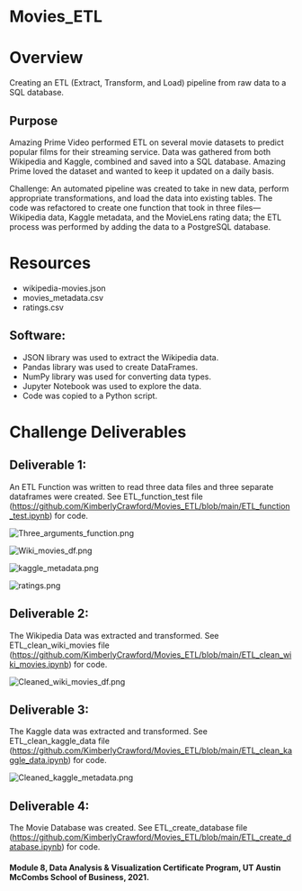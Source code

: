 # Movies_ETL

# Overview
Creating an ETL (Extract, Transform, and Load) pipeline from raw data to a SQL database. 

## Purpose
Amazing Prime Video performed ETL on several movie datasets to predict popular films for their streaming service. Data was gathered from both Wikipedia and Kaggle, combined and saved into a SQL database. Amazing Prime loved the dataset and wanted to keep it updated on a daily basis. 

Challenge: An automated pipeline was created to take in new data, perform appropriate transformations, and load the data into existing tables. The code was refactored to create one function that took in three files—Wikipedia data, Kaggle metadata, and the MovieLens rating data; the ETL process was performed by adding the data to a PostgreSQL database.
 
# Resources
- wikipedia-movies.json
- movies_metadata.csv
- ratings.csv

## Software:
- JSON library was used to extract the Wikipedia data.
- Pandas library was used to create DataFrames.
- NumPy library was used for converting data types.
- Jupyter Notebook was used to explore the data. 
- Code was copied to a Python script.

# Challenge Deliverables

## Deliverable 1: 
An ETL Function was written to read three data files and three separate dataframes were created.
See ETL_function_test file (https://github.com/KimberlyCrawford/Movies_ETL/blob/main/ETL_function_test.ipynb) for code.

![Three_arguments_function.png](https://github.com/KimberlyCrawford/Movies_ETL/blob/main/Three_arguments_function.png)

![Wiki_movies_df.png](https://github.com/KimberlyCrawford/Movies_ETL/blob/main/Wiki_movies_df.png)

![kaggle_metadata.png](https://github.com/KimberlyCrawford/Movies_ETL/blob/main/kaggle_metadata.png)

![ratings.png](https://github.com/KimberlyCrawford/Movies_ETL/blob/main/ratings.png)

## Deliverable 2: 
The Wikipedia Data was extracted and transformed.
See ETL_clean_wiki_movies file (https://github.com/KimberlyCrawford/Movies_ETL/blob/main/ETL_clean_wiki_movies.ipynb) for code.

![Cleaned_wiki_movies_df.png](https://github.com/KimberlyCrawford/Movies_ETL/blob/main/Cleaned_wiki_movies_df.png)

## Deliverable 3: 
The Kaggle data was extracted and transformed.
See ETL_clean_kaggle_data file (https://github.com/KimberlyCrawford/Movies_ETL/blob/main/ETL_clean_kaggle_data.ipynb) for code.

![Cleaned_kaggle_metadata.png](https://github.com/KimberlyCrawford/Movies_ETL/blob/main/Cleaned_kaggle_metadata.png)

## Deliverable 4: 
The Movie Database was created.
See ETL_create_database file (https://github.com/KimberlyCrawford/Movies_ETL/blob/main/ETL_create_database.ipynb) for code.

#### Module 8, Data Analysis & Visualization Certificate Program, UT Austin McCombs School of Business, 2021.
